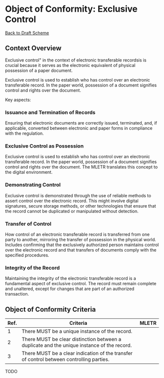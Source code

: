 # Object of Conformity: Exclusive Control

[Back to Draft Scheme](./wgdraftscheme.md)

## Context Overview

Exclusive control" in the context of electronic transferable recordsis is crucial because it serves as the electronic equivalent of physical possession of a paper document.

Exclusive control is used to establish who has control over an electronic transferable record. In the paper world, possession of a document signifies control and rights over the document.

Key aspects:

### Issuance and Termination of Records

Ensuring that electronic documents are correctly issued, terminated, and, if applicable, converted between electronic and paper forms in compliance with the regulation.

### Exclusive Control as Possession

Exclusive control is used to establish who has control over an electronic transferable record. In the paper world, possession of a document signifies control and rights over the document. The MLETR translates this concept to the digital environment.

### Demonstrating Control

Exclusive control is demonstrated through the use of reliable methods to assert control over the electronic record. This might involve digital signatures, secure storage methods, or other technologies that ensure that the record cannot be duplicated or manipulated without detection.

### Transfer of Control

 How control of an electronic transferable record is transferred from one party to another, mirroring the transfer of possession in the physical world. Includes confirming that the exclusively authorized person maintains control over the electronic record and that transfers of documents comply with the specified procedures.

### Integrity of the Record

Maintaining the integrity of the electronic transferable record is a fundamental aspect of exclusive control. The record must remain complete and unaltered, except for changes that are part of an authorized transaction.

## Object of Conformity Criteria

|Ref.|Criteria|MLETR|
|---|---|---|
|1|There MUST be a unique instance of the record.|
|2|There MUST be clear distinction between a duplicate and the unique instance of the record.||
|3|There MUST be a clear indication of the transfer of control between controlling parties.||

TODO

